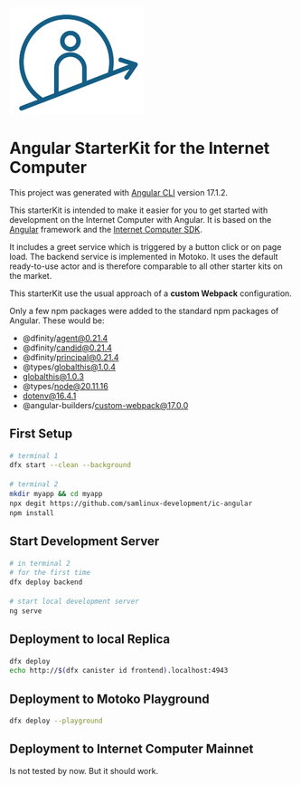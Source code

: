 <p align="left" >
  <img width="240"  src="src/assets/icAcademy.png">
</p>

# Angular StarterKit for the Internet Computer

This project was generated with [Angular CLI](https://github.com/angular/angular-cli) version 17.1.2.

This starterKit is intended to make it easier for you to get started with development on the Internet Computer with Angular. It is based on the [Angular](https://angular.io/) framework and the [Internet Computer SDK](https://sdk.dfinity.org/).

It includes a greet service which is triggered by a button click or on page load. The backend service is implemented in Motoko. It uses the default ready-to-use actor and is therefore comparable to all other starter kits on the market.

This starterKit use the usual approach of a **custom Webpack** configuration.

Only a few npm packages were added to the standard npm packages of Angular. These would be: 

- @dfinity/agent@0.21.4
- @dfinity/candid@0.21.4
- @dfinity/principal@0.21.4
- @types/globalthis@1.0.4
- globalthis@1.0.3
- @types/node@20.11.16
- dotenv@16.4.1
- @angular-builders/custom-webpack@17.0.0


## First Setup
```bash
# terminal 1
dfx start --clean --background

# terminal 2
mkdir myapp && cd myapp
npx degit https://github.com/samlinux-development/ic-angular
npm install
```


## Start Development Server

```bash
# in terminal 2
# for the first time
dfx deploy backend

# start local development server
ng serve

```
## Deployment to local Replica

```bash
dfx deploy
echo http://$(dfx canister id frontend).localhost:4943
```

## Deployment to Motoko Playground

```bash
dfx deploy --playground
```

## Deployment to Internet Computer Mainnet
Is not tested by now. But it should work. 

